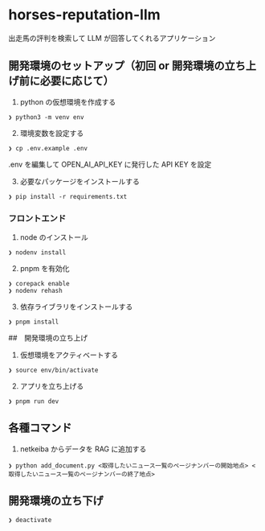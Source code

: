 # horses-reputation-llm
出走馬の評判を検索して LLM が回答してくれるアプリケーション

## 開発環境のセットアップ（初回 or 開発環境の立ち上げ前に必要に応じて）

1. python の仮想環境を作成する

```console
❯ python3 -m venv env
```

2. 環境変数を設定する

```console
❯ cp .env.example .env
```

.env を編集して OPEN_AI_API_KEY に発行した API KEY を設定

3. 必要なパッケージをインストールする

```console
❯ pip install -r requirements.txt
```

### フロントエンド

1. node のインストール

```console
❯ nodenv install
```

2. pnpm を有効化

```console
❯ corepack enable
❯ nodenv rehash
```

3. 依存ライブラリをインストールする

```console
❯ pnpm install
```

##　開発環境の立ち上げ

1. 仮想環境をアクティベートする

```console
❯ source env/bin/activate
```

2. アプリを立ち上げる

```console
❯ pnpm run dev
```

## 各種コマンド

1. netkeiba からデータを RAG に追加する

```console
❯ python add_document.py <取得したいニュース一覧のページナンバーの開始地点> <取得したいニュース一覧のページナンバーの終了地点>
```

## 開発環境の立ち下げ

```console
❯ deactivate
```